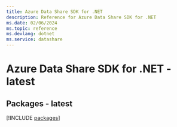 ```yaml
---
title: Azure Data Share SDK for .NET
description: Reference for Azure Data Share SDK for .NET
ms.date: 02/06/2024
ms.topic: reference
ms.devlang: dotnet
ms.service: datashare
---
```

# Azure Data Share SDK for .NET - latest
## Packages - latest
[!INCLUDE [packages](data-share-index.md)]